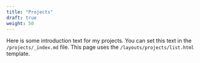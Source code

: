 ```yaml
---
title: "Projects"
draft: true
weight: 50
---
```


Here is some introduction text for my projects. You can set this text in the `/projects/_index.md` file. This page uses the `/layouts/projects/list.html` template.

